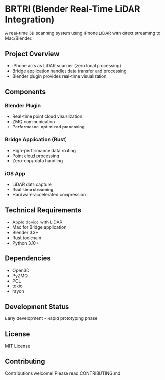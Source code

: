 # BRTRI (Blender Real-Time LiDAR Integration)

A real-time 3D scanning system using iPhone LiDAR with direct streaming to Mac/Blender.

## Project Overview
- iPhone acts as LiDAR scanner (zero local processing)
- Bridge application handles data transfer and processing
- Blender plugin provides real-time visualization

## Components
### Blender Plugin
- Real-time point cloud visualization
- ZMQ communication
- Performance-optimized processing

### Bridge Application (Rust)
- High-performance data routing
- Point cloud processing
- Zero-copy data handling

### iOS App
- LiDAR data capture
- Real-time streaming
- Hardware-accelerated compression

## Technical Requirements
- Apple device with LiDAR
- Mac for Bridge application
- Blender 3.3+
- Rust toolchain
- Python 3.10+

## Dependencies
- Open3D
- PyZMQ
- PCL
- tokio
- rayon

## Development Status
Early development - Rapid prototyping phase

## License
MIT License

## Contributing
Contributions welcome! Please read CONTRIBUTING.md
